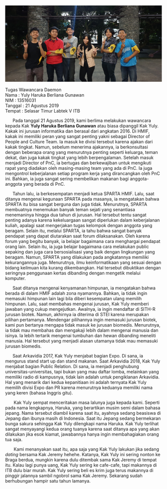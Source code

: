 ![photo](16518003-16518043-16518057-16518217-16518266.jpg)

Tugas Wawancara Daemon  
Nama    : Yuly Haruka Berliana Gunawan  
NIM     : 13516031  
Tanggal : 21 Agustus 2019   
Tempat  : Selasar Timur Labtek V ITB  


&nbsp;&nbsp;&nbsp;&nbsp;&nbsp;&nbsp;Pada tanggal 21 Agustus 2019, kami berlima melakukan wawancara kepada Kak **Yuly Haruka Berliana Gunawan** atau biasa dipanggil Kak Yuly. Kakak ini jurusan informatika dan berasal dari angkatan 2016. Di HMIF, kakak ini memiliki peran yang sangat penting yakni sebagai Director of People and Culture Team. Ia masuk ke divisi tersebut karena ajakan dari kakak tingkat. Namun, sebelum menerima ajakannya, ia berkonsultasi dengan beberapa orang yang menurutnya penting seperti keluarga, teman dekat, dan juga kakak tingkat yang lebih berpengalaman. Setelah masuk menjadi Director of PnC, ia bertugas dan berkewajiban untuk mengikuti rapat yang diadakan oleh masing-masing team yang ada di PnC. Ia juga mengontrol keberjalanan setiap program kerja yang dirancangkan oleh PnC ini. Bahkan, ia juga sangat sering membelikan makanan bagi anggota-anggota yang berada di PnC.

&nbsp;&nbsp;&nbsp;&nbsp;&nbsp;&nbsp;Tahun lalu, ia berkesempatan menjadi ketua SPARTA HMIF. Lalu, saat ditanya mengenai kegunaan SPARTA pada masanya, ia mengatakan bahwa SPARTA itu bisa sangat berguna dan juga tidak. Menurutnya, SPARTA membuatnya menemukan banyak teman sejati yang senantiasa menemaninya  hingga dua tahun di jurusan. Hal tersebut tentu sangat penting adanya karena kekeluargaan sangat diperlukan dalam keberjalanan kuliah, apalagi saat mengerjakan tugas kelompok dengan anggota yang beragam. Selain itu, melalui SPARTA, ia tahu bahwa sangat banyak pendapat yang dapat diutarakan saat forum dilaksanakan. Oleh karena forum yang begitu banyak, ia belajar bagaimana cara menghargai pendapat orang lain. Selain itu, ia juga belajar bagaimana cara melakukan public sepaking dan juga cara bersosialisasi yang baik dengan lingkungan yang beragam. Namun, SPARTA yang dilakukan pada angkatannya memiliki kekurangannya juga. Menurutnya, ilmu keinformatikaan yang sesuai dengan bidang keilmuan kita kurang dikembangkan. Hal tersebut dibuktikan dengan seringnya penggunaan kertas dibanding dengan mengetik melalui komputer.

&nbsp;&nbsp;&nbsp;&nbsp;&nbsp;&nbsp;Saat ditanya mengenai kenyamanan himpunan, ia mengatakan bahwa berada di dalam HMIF adalah zona nyamannya. Bahkan, ia tidak ingin memasuki himpunan lain lagi bila diberi kesempatan ulang memilih himpunan. Lalu, saat membahas mengenai jurusan, Kak Yuly memberi jawaban yang cukup mengejutkan. Awalnya, ia ingin mendaftar di SITH-R jurusan biotek. Namun, akhirnya ia diterima di STEI karena merupakan pilihan pertamanya. Mendengar pilihannya ingin memasuki jurusan biotek, kami pun bertanya mengapa tidak masuk ke jurusan biomedis. Menurutnya, ia tidak mau membahas dan mengakaji lebih dalam mengenai manusia dan isinya. Ia lebih tertarik mengenai tumbuhan dan hewan dibanding meneliti manusia. Hal tersebut yang menjadi alasan utamanya tidak mau memasuki jurusan biomedis.

&nbsp;&nbsp;&nbsp;&nbsp;&nbsp;&nbsp;Saat Arkavidia 2017, Kak Yuly menjabat bagian Expo. Di sana, ia mengurus stand start up dan stand makanan. Saat Arkavidia 2018, Kak Yuly menjabat bagian Public Relation. Di sana, ia menjadi penghubung universitas-universitas, tapi bukan yang mau daftar lomba, melainkan yang memiliki radio di kampusnya, tidak lain adalah untuk pengiklanan Arkavidia. Hal yang menarik dari kedua kepanitiaan ini adalah ternyata Kak Yuly memilih divisi Expo dan PR karena menurutnya keduanya memiliki nama yang keren (bahasa Inggris gitu).

&nbsp;&nbsp;&nbsp;&nbsp;&nbsp;&nbsp; Kak Yuly sempat menceritakan masa lalunya juga kepada kami. Seperti pada nama lengkapnya, Haruka, yang berartikan musim semi dalam bahasa jepang. Nama tersebut diambil karena saat itu, ayahnya sedang beasiswa di Jepang dan ibunya masih di Indonesia. Saat itu Jepang sedang bermekaran bunga sakura sehingga Kak Yuly dilengkapi nama Haruka. Kak Yuly terlihat sangat menyayangi kedua orang tuanya karena saat ditanya apa yang akan dilakukan jika esok kiamat, jawabannya hanya ingin membahagiakan orang tua saja.

&nbsp;&nbsp;&nbsp;&nbsp;&nbsp;&nbsp; Kami menanyakan saat itu, apa saja yang Kak Yuly lakukan jika sedang *dating* bersama Kak Jeremy hehehe. Katanya, Kak Yuly ini sering nonton ke Braga berdua, mungkin karena dulu ditembak sama Kak Jeremy di tempat itu. Kalau lagi punya uang, Kak Yuly sering ke cafe-cafe, tapi makannya di ITB dulu biar murah. Kak Yuly sering beli es krim juga terus makannya di pinggir jalannya sambil ngobrol sama Kak Jeremy. Sekarang sudah berhubungan hampir satu tahun lamanya.

